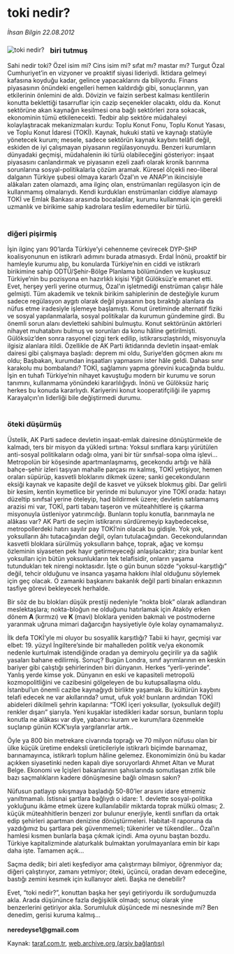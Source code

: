 # toki nedir?

*İhsan Bilgin 22.08.2012*

<div class="yazi"><img align="left" alt="toki nedir?" border="0" src="http://www.taraf.com.tr/fotoraflar/makaleler/toki-nedir_3680_orijinal.jpg" style="border-right-width:10px; border-color:#FFFFFF"/><h3>biri tutmuş</h3>
<p>Sahi nedir toki? Özel isim mi? Cins isim mi? sıfat mı? mastar mı? Turgut Özal Cumhuriyet’in en vizyoner ve proaktif siyasi<b> </b>lideriydi. İktidara gelmeyi kafasına koyduğu kadar, gelince yapacaklarını da biliyordu. Finans piyasasının önündeki engelleri hemen kaldırdığı gibi, sonuçlarının, yan etkilerinin önlemini de aldı. Dövizin ve faizin serbest kalması kentlilerin konutta beklettiği tasarruflar için cazip seçenekler olacaktı, oldu da. Konut sektörüne akan kaynağın kesilmesi ona bağlı sektörleri zora sokacak, ekonominin tümü etkilenecekti. Tedbir alıp sektöre müdahaleyi kolaylaştıracak mekanizmaları kurdu: Toplu Konut Fonu, Toplu Konut Yasası, ve Toplu Konut İdaresi (TOKİ). Kaynak, hukuki statü ve kaynağı statüyle yönetecek kurum; mesele, sadece sektörün kaynak kaybını telâfi değil, eskiden de iyi çalışmayan piyasanın regülasyonuydu. Benzeri kurumların dünyadaki geçmişi, müdahalenin iki türlü olabileceğini gösteriyor: inşaat piyasasını canlandırmak ve piyasanın ezeli zaafı olarak kronik barınma sorunlarına sosyal-politikalarla çözüm aramak. Küresel ölçekli neo-liberal dalganın Türkiye şubesi olmaya kararlı Özal’ın ve ANAP’ın ikincisiyle alâkaları zaten olamazdı, ama ilginç olan, enstrümanları regülasyon için de kullanmamış olmalarıydı. Kendi kurdukları enstrümanları ciddiye alamayıp TOKİ ve Emlak Bankası arasında bocaladılar, kurumu kullanmak için gerekli uzmanlık ve birikime sahip kadrolara teslim edemediler bir türlü. <b> </b></p>
<h3><br/>diğeri pişirmiş</h3>
<p>İşin ilginç yanı 90’larda Türkiye’yi cehenneme çevirecek DYP-SHP koalisyonunun en istikrarlı adımını burada atmasıydı. Erdal İnönü, proaktif bir hamleyle kurumu alıp, bu konularda Türkiye’nin en ciddi ve istikrarlı birikimine sahip ODTÜ/Şehir-Bölge Planlama bölümünden ve kuşkusuz Türkiye’nin bu pozisyona en hazırlıklı kişisi Yiğit Gülöksüz’e emanet etti. Evet, herşey yerli yerine oturmuş, Özal’ın işletmediği enstrüman çalışır hâle gelmişti. Tüm akademik ve teknik birikim sahiplerinin de desteğiyle kurum sadece regülasyon aygıtı olarak değil piyasanın boş bıraktığı alanlara da nüfus etme iradesiyle işlemeye başlamıştı. Konut üretiminde alternatif fiziki ve sosyal yapılanmalarla, sosyal politikalar da kurumun gündemine girdi. Bu önemli sorun alanı devletteki sahibini bulmuştu. Konut sektörünün aktörleri nihayet muhatabını bulmuş ve sorunları da konu hâline getirilmişti. Gülöksüz’den sonra rasyonel çizgi terk edilip, istikrarsızlaştırıldı, misyonuyla ilgisiz alanlara itildi. Özellikle de AK Parti iktidarında devletin inşaat-emlak dairesi gibi çalışmaya başladı: deprem mi oldu, Suriye’den göçmen akını mı oldu; Başbakan, kurumdan inşaatları yapmasını ister hâle geldi. Dahası sınır karakolu mu bombalandı? TOKİ, sağlamını yapma görevini kucağında buldu. İşin en tuhafı Türkiye’nin nihayet kavuştuğu modern bir kurumu ve sorun tanımını, kullanmama yönündeki kararlılığıydı. İnönü ve Gülöksüz hariç herkes bu konuda kararlıydı. Kariyerini konut kooperatifçiliği ile yapmış Karayalçın’ın liderliği bile değiştirmedi durumu. </p>
<h3><br/>öteki düşürmüş</h3>
<p>Üstelik, AK Parti sadece devletin inşaat-emlak dairesine dönüştürmekle de kalmadı, ters bir misyon da yükledi sırtına: Yoksul sınıflara karşı yürütülen anti-sosyal politikaların odağı olma, yani bir tür sınıfsal-sopa olma işlevi... Metropolün bir köşesinde apartmanlaşmamış, gecekondu artığı ve hâlâ bahçe-şehir izleri taşıyan mahalle parçası mı kalmış, TOKİ yetişiyor, hemen oraları süpürüp, kasvetli bloklarını dikmek üzere; sanki gecekonduların eksiği kaynak ve kapasite değil de kasvet ve yüksek blokmuş gibi. Dar gelirli bir kesim, kentin kıymetlice bir yerinde mi bulunuyor yine TOKİ orada: hatayı düzeltip sınıfsal yerine öteleyip, had bildirmek üzere; devletin satılamamış arazisi mi var, TOKİ, parti tabanı taşeron ve müteahhitlere iş çıkarma misyonuyla üstleniyor yatırımcılığı. Bunların toplu konutla, barınmayla ne alâkası var? AK Parti de seçim istikrarını sürdüremeyip kaybedecekse, metropollerdeki hatırı sayılır pay TOKİ’nin olacak bu gidişle. Yok yok, yoksulların âhı tutacağından değil, oyları tutulacağından. Gecekondularından kasvetli bloklara sürülmüş yoksulların bahçe, toprak, ağaç ve komşu özleminin siyaseten pek hayır getirmeyeceği anlaşılacaktır; zira bunlar kent yoksulları için bütün yoksunlukların tek telafisidir, onların yaşama tutundukları tek nirengi noktasıdır. İşte o gün bunun sözde “yoksul-karşıtlığı” değil, tehcir olduğunu ve insanca yaşama hakkını ihlal olduğunu söylemek için geç olacak. O zamanki başkanını bakanlık değil parti binaları enkazının tasfiye görevi bekleyecek herhalde.</p>
<p>Bir söz de bu blokları düşük prestiji nedeniyle “nokta blok” olarak adlandıran meslektaşlara; nokta-bloğun ne olduğunu hatırlamak için Ataköy erken dönem <b>A </b>(kırmızı) ve <b>K </b>(mavi) bloklara yeniden bakmalı ve postmoderne yaranmak uğruna mimari dağarcığın haysiyetiyle öyle kolay oynamamalıyız.</p>
<p>İlk defa TOKİ’yle mi oluyor bu sosyallik karşıtlığı? Tabii ki hayır, geçmişi var elbet: 19. yüzyıl İngiltere’sinde bir mahalleden politik ve/ya ekonomik nedenle kurtulmak istendiğinde oradan ya demiryolu geçirilir ya da sağlık yasaları bahane edilirmiş. Sonuç? Bugün Londra, sınıf ayrımlarının en keskin bariyer gibi çalıştığı şehirlerinden biri dünyanın. Herkes “yerli-yerinde”. Yanlış yerde kimse yok. Dünyanın en eski ve kapasiteli metropolü kozmopolitliğini ve cazibesini gölgeleyen de bu kutupsallaşma oldu. İstanbul’un önemli cazibe kaynağıydı birlikte yaşamak. Bu kültürün kaybını telafi edecek ne var akıllarında? umut, ufuk yok! bunların ardından TOKİ abideleri dikilmeli şehrin kapılarına: “TOKİ içeri yoksullar, (yoksulluk değil!) renkler dışarı” şiarıyla. Yeni kuşaklar istedikleri kadar sorsun, bunların toplu konutla ne alâkası var diye, yabancı kuram ve kurum/lara özenmekle suçlanıp günün KCK’sıyla yargılanırlar artık..</p>
<p>Öyle ya 800 bin metrekare civarında toprağı ve 70 milyon nüfusu olan bir ülke küçük üretime endeksli üreticileriyle istikrarlı biçimde barınamaz, barınamayınca, istikrarlı toplum hâline gelemez. Ekonomimizin önü bu kadar açıkken siyasetinki neden kapalı diye soruyorlardı Ahmet Altan ve Murat Belge. Ekonomi ve İçişleri bakanlarının şahıslarında somutlaşan zıtlık bile bazı saçmalıkların kadere dönüşmesine bağlı olmasın sakın?</p>
<p>Nüfusun patlayıp sıkışmaya başladığı 50-80’ler arasını idare etmemiz yanıltmamalı. İstisnai şartlara bağlıydı o idare: 1. devlette sosyal-politika yokluğunu ikâme etmek üzere kullanılabilir miktarda toprak mülkü olması; 2. küçük müteahhitlerin benzeri zor bulunur enerjiyle, kentli sınıfları da ortak edip şehirleri apartman denizine dönüştürmeleri. Habitat-II raporuna da yazdığımız bu şartlara pek güvenmemeli; tükenirler ve tükendiler... Özal’ın hamlesi kısmen bunlarla başa çıkmak içindi. Ama oyunu baştan bozdu. Türkiye kapitalizminde alaturkalık bulmaktan yorulmayanlara emin bir kapı daha işte. Tamamen açık...</p>
<p>Saçma dedik; biri aleti keşfediyor ama çalıştırmayı bilmiyor, öğrenmiyor da; diğeri çalıştırıyor, zamanı yetmiyor; öteki, üçüncü, oradan devam edeceğine, bastığı zemini kesmek için kullanıyor aleti. Başka ne denebilir?</p>
<p>Evet, “toki nedir?”, konuttan başka her şeyi getiriyordu ilk sorduğumuzda akla. Arada düşününce fazla değişiklik olmadı; sonuç olarak yine benzerlerini getiriyor akla. Sorumluluk düşüncede mi nesnesinde mi? Ben denedim, gerisi kuruma kalmış...<br/><br/><b>neredeyse1@gmail.com</b></p>
</div>

Kaynak: [taraf.com.tr](http://www.taraf.com.tr/ihsan-bilgin/makale-toki-nedir.htm), [web.archive.org (arşiv bağlantısı)](http://web.archive.org/web/20131107131549/http://www.taraf.com.tr/ihsan-bilgin/makale-toki-nedir.htm)
